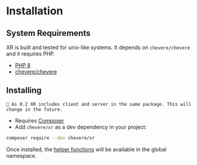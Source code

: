 # Installation

## System Requirements

XR is built and tested for unix-like systems. It depends on `chevere/chevere` and it requires PHP.

* [PHP 8](https://www.php.net/releases/8.0)
* [chevere/chevere](https://github.com/chevere/chevere)

## Installing

`🚧 As 0.2 XR includes client and server in the same package. This will change in the future.`

* Requires [Composer](https://getcomposer.org/)
* Add `chevere/xr` as a dev dependency in your project:

```sh
composer require --dev chevere/xr
```

Once installed, the [helper functions](../helpers/README.md) will be available in the global namespace.
